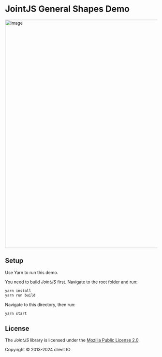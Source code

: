 # JointJS General Shapes Demo

<img width="753" alt="image" src="https://github.com/clientIO/joint/assets/3967880/a8516f1a-9622-4d85-8925-9180f4c6d250">
        
## Setup

Use Yarn to run this demo.

You need to build *JointJS* first. Navigate to the root folder and run:
```bash
yarn install
yarn run build
```

Navigate to this directory, then run:
```bash
yarn start
```

## License

The *JointJS* library is licensed under the [Mozilla Public License 2.0](https://github.com/clientIO/joint/blob/master/LICENSE).

Copyright © 2013-2024 client IO
